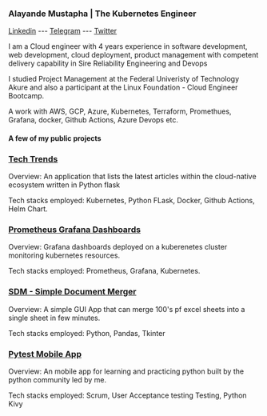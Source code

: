 ### Alayande Mustapha | The Kubernetes Engineer

 [Linkedin](https://www.linkedin.com/in/mustapha-alayande/) --- [Telegram](https://t.me/thekubernetesengineer) --- [Twitter](https://www.twittter.com/alayande_mb)

I am a Cloud engineer with 4 years experience in software development, web development, cloud deployment, product management with competent delivery capability in Sire Reliability Engineering and Devops

I studied Project Management at the Federal Univeristy of Technology Akure and also a participant at the Linux Foundation - Cloud Engineer Bootcamp.

A work with AWS, GCP, Azure, Kubernetes, Terraform, Promethues, Grafana, docker, Github Actions, Azure Devops etc.

#### A few of my public projects

### [Tech Trends](https://github.com/aburumman/tech_trends)

Overview: An application that lists the latest articles within the cloud-native ecosystem written in Python flask

Tech stacks employed: Kubernetes, Python FLask, Docker, Github Actions, Helm Chart.


### [Prometheus Grafana Dashboards](https://github.com/aburumman/KPG_Cloud)

Overview: Grafana dashboards deployed on a kuberenetes cluster monitoring kubernetes resources.

Tech stacks employed: Prometheus, Grafana, Kubernetes.


### [SDM - Simple Document Merger](https://github.com/aburumman/sdm)

Overview: A simple GUI App that can merge 100's pf excel sheets into a single sheet in few minutes.

Tech stacks employed: Python, Pandas, Tkinter

### [Pytest Mobile App](https://drive.google.com/file/d/1QVVo31UyPRtGcHLPAY7Le1uxc_F7uFNB/view)

Overview: An mobile app for learning and practicing python built by the python community led by me.

Tech stacks employed: Scrum, User Acceptance testing Testing, Python Kivy

